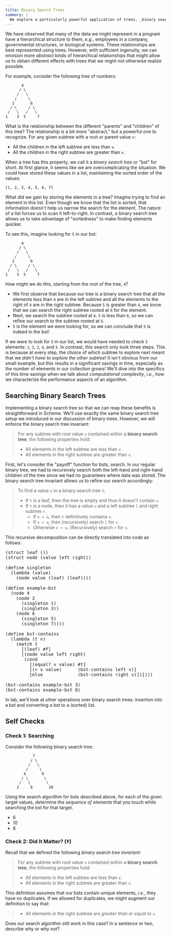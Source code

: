 ```yaml
---
title: Binary Search Trees
summary: |
  We explore a particularly powerful application of trees, _binary search trees_, that allow us to efficiently capture an ordering being objects via a hierarchical relationship.
---
```


We have observed that many of the data we might represent in a program have a hierarchical structure to them, _e.g._, employees in a company, governmental structures, or biological systems.
These relationships are best represented using trees.
However, with sufficient ingenuity, we can envision more _abstract_ kinds of hierarchical relationships that might allow us to obtain different effects with trees that we might not otherwise realize possible.

For example, consider the following tree of numbers:

~~~
       4
      / \
     /   \
    /     \
   2       6
  / \     / \
 /   \   /   \
1    3  5     7
~~~

What is the relationship between the different "parents" and "children" of this tree?
The relationship is a bit more "abstract," but a powerful one to recognize.
For any given subtree with a root or parent value `v`:

+   All the children in the left subtree are less than `v`.
+   All the children in the right subtree are greater than `v`.

When a tree has this property, we call it a _binary search tree_ or "bst" for short.
At first glance, it seems like we are overcomplicating the situation.
We could have stored these values in a list, maintaining the sorted order of the values:

~~~
[1, 2, 3, 4, 5, 6, 7]
~~~

What did we gain by storing the elements in a tree?
Imagine trying to find an element in this list.
Even though we know that the list is sorted, that information doesn't help us narrow the search for the element.
The nature of a list forces us to scan it left-to-right.
In contrast, a binary search tree allows us to take advantage of "sortedness" to make finding elements quicker.

To see this, imagine looking for `5` in our bst:

~~~
       4
      / \
     /   \
    /     \
   2       6
  / \     / \
 /   \   /   \
1    3  5     7
~~~

How might we do this, starting from the root of the tree, `4`?

+   We first observe that because our tree is a binary search tree that all the elements less than `4` are in the left subtree and all the elements to the right of `4` are in the right subtree.
    Because `5` is greater than `4`, we know that we can search the right subtree rooted at `6` for the element.
+   Next, we search the subtree rooted at `6`.
    `5` is less than `6`, so we can refine our search to the subtree rooted at `5`.
+   `5` is the element we were looking for, so we can conclude that `5` is indeed in the bst!

If we were to look for `5` in our list, we would have needed to check `5` elements: `1`, `2`, `3`, `4`, and `5`.
In contrast, this search only took three steps.
This is because at every step, the choice of which subtree to explore next meant that we _didn't have to explore the other subtree_!
It isn't obvious from our small example, but this results in a significant savings in time, especially as the number of elements in our collection grows!
We'll dive into the specifics of this time savings when we talk about _computational complexity_, _i.e._, how we characterize the performance aspects of an algorithm.

## Searching Binary Search Trees

Implementing a binary search tree so that we can reap these benefits is straightforward in Scheme.
We'll use exactly the same binary search tree setup we introduced in our discussion of binary trees.
However, we will enforce the binary search tree invariant:

> For any subtree with root value `v` contained within a **binary search tree**, the following properties hold:
>
> +   All elements in the left subtree are less than `v`.
> +   All elements in the right subtree are greater than `v`.

First, let's consider the "payoff" function for bsts, search.
In our regular binary tree, we had to recursively search both the left-hand and right-hand children of the tree since we had no guarantees where data was stored.
The binary search tree invariant allows us to refine our search accordingly:

> To find a value `v` in a binary search tree `t`:
> +   If `t` is a leaf, then the tree is empty and thus it doesn't contain `v`.
> +   If `t` is a node, then it has a value `u` and a left subtree `l` and right subtree `r`.
>     -   If `v = u`, then `t` definitively contains `v`.
>     -   If `v < u`, then (recursively) search `l` for `v`.
>     -   Otherwise `v > u`. (Recursively) search `r` for `v`.

This recursive decomposition can be directly translated into code as follows:

<pre class="scamper source">
(struct leaf ())
(struct node (value left right))

(define singleton
  (lambda (value)
    (node value (leaf) (leaf))))

(define example-bst
  (node 4
    (node 2
      (singleton 1)
      (singleton 3))
    (node 6
      (singleton 5)
      (singleton 7))))

(define bst-contains
  (lambda (t v)
    (match t
      [(leaf) #f]
      [(node value left right)
       (cond
         [(equal? v value) #t]
         [(< v value)      (bst-contains left v)]
         [else             (bst-contains right v)])])))
  
(bst-contains example-bst 3)
(bst-contains example-bst 8)
</pre>

In lab, we'll look at other operations over binary search trees: insertion into a bst and converting a bst to a (sorted) list.

## Self Checks

### Check 1: Searching

Consider the following binary search tree:

~~~
            7
           / \
          /   \
         /     \
        4       9
       / \       \ 
      /   \       \
     2     6       10
~~~

Using the search algorithm for bsts described above, for each of the given target values, determine the _sequence of elements_ that you touch while searching the bst for that target.

+   6
+   10
+   8

### Check 2: Did It Matter? (‡)

Recall that we defined the following _binary search tree invariant_:

> For any subtree with root value `v` contained within a **binary search tree**, the following properties hold:
>
> +   All elements in the left subtree are less than `v`.
> +   All elements in the right subtree are greater than `v`.

This definition assumes that our bsts contain unique elements, _i.e._, they have no duplicates.
If we allowed for duplicates, we might augment our definition to say that:

> +   All elements in the right subtree are _greater than or equal_ to `v`.

Does our search algorithm still work in this case?
In a sentence or two, describe why or why not?